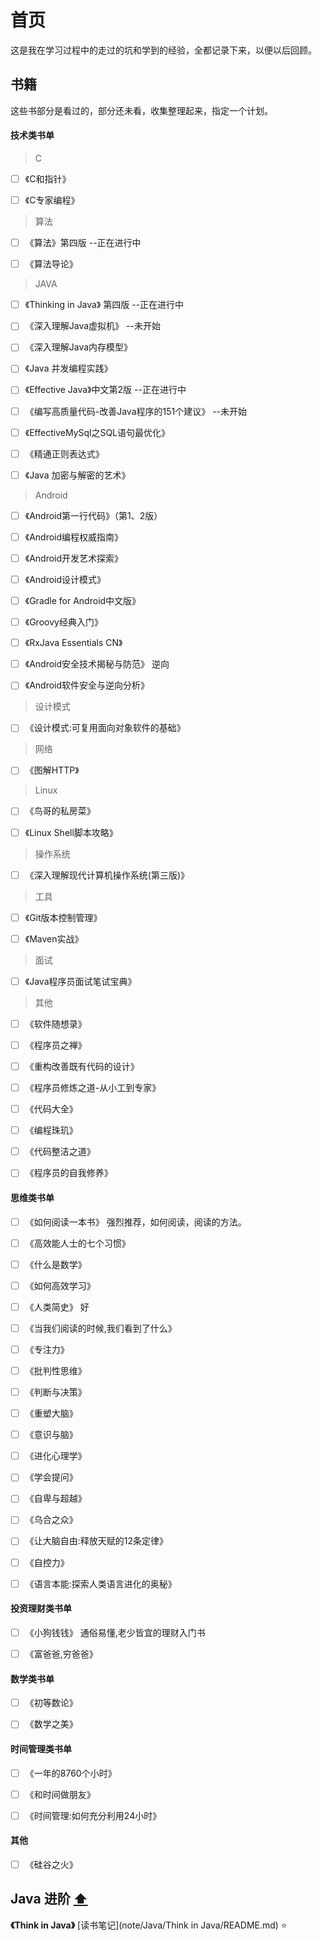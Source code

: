 #  首页



这是我在学习过程中的走过的坑和学到的经验，全都记录下来，以便以后回顾。





## 书籍

这些书部分是看过的，部分还未看，收集整理起来，指定一个计划。



#### 技术类书单

> C

- [ ] 《C和指针》
- [ ] 《C专家编程》




> 算法

- [ ] 《算法》第四版       --正在进行中
- [ ] 《算法导论》






> JAVA

- [ ] 《Thinking in Java》 第四版   --正在进行中
- [ ] 《深入理解Java虚拟机》  --未开始
- [ ] 《深入理解Java内存模型》
- [ ] 《Java 并发编程实践》
- [ ] 《Effective Java》中文第2版   --正在进行中
- [ ] 《编写高质量代码-改善Java程序的151个建议》 --未开始
- [ ] 《EffectiveMySql之SQL语句最优化》
- [ ] 《精通正则表达式》
- [ ] 《Java 加密与解密的艺术》






> Android

- [ ] 《Android第一行代码》（第1、2版）
- [ ] 《Android编程权威指南》
- [ ] 《Android开发艺术探索》
- [ ] 《Android设计模式》
- [ ] 《Gradle for Android中文版》
- [ ] 《Groovy经典入门》
- [ ] 《RxJava Essentials CN》
- [ ] 《Android安全技术揭秘与防范》  逆向
- [ ] 《Android软件安全与逆向分析》




> 设计模式

- [ ] 《设计模式:可复用面向对象软件的基础》




> 网络
- [ ] 《图解HTTP》




> Linux
- [ ] 《鸟哥的私房菜》
- [ ] 《Linux Shell脚本攻略》





> 操作系统

- [ ] 《深入理解现代计算机操作系统(第三版)》





> 工具

- [ ] 《Git版本控制管理》
- [ ] 《Maven实战》




> 面试

- [ ] 《Java程序员面试笔试宝典》





> 其他

- [ ] 《软件随想录》
- [ ] 《程序员之禅》
- [ ] 《重构改善既有代码的设计》
- [ ] 《程序员修炼之道-从小工到专家》
- [ ] 《代码大全》
- [ ] 《编程珠玑》
- [ ] 《代码整洁之道》
- [ ] 《程序员的自我修养》




#### 思维类书单

- [ ] 《如何阅读一本书》  强烈推荐，如何阅读，阅读的方法。
- [ ] 《高效能人士的七个习惯》
- [ ] 《什么是数学》
- [ ] 《如何高效学习》
- [ ] 《人类简史》  好
- [ ] 《当我们阅读的时候,我们看到了什么》
- [ ] 《专注力》
- [ ] 《批判性思维》
- [ ] 《判断与决策》
- [ ] 《重塑大脑》
- [ ] 《意识与脑》
- [ ] 《进化心理学》
- [ ] 《学会提问》
- [ ] 《自卑与超越》
- [ ] 《乌合之众》
- [ ] 《让大脑自由:释放天赋的12条定律》
- [ ] 《自控力》
- [ ] 《语言本能:探索人类语言进化的奥秘》







#### 投资理财类书单

- [ ] 《小狗钱钱》       通俗易懂,老少皆宜的理财入门书
- [ ] 《富爸爸,穷爸爸》





#### 数学类书单

- [ ] 《初等数论》
- [ ] 《数学之美》




#### 时间管理类书单
- [ ] 《一年的8760个小时》
- [ ] 《和时间做朋友》
- [ ] 《时间管理:如何充分利用24小时》




#### 其他

- [ ] 《硅谷之火》








## Java 进阶 [⬆️](#首页)



**《Think in Java》**  [读书笔记](note/Java/Think in Java/README.md)      :star:




